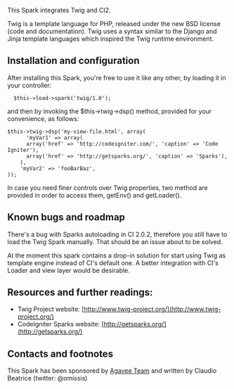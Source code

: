 This Spark integrates Twig and CI2.

Twig is a template language for PHP, released under the new BSD license (code and documentation).
Twig uses a syntax similar to the Django and Jinja template languages which inspired the Twig runtime environment.

## Installation and configuration

After installing this Spark, you're free to use it like any other, by loading it in your controller:

	  $this->load->spark('twig/1.0');
	  
and then by invoking the $this->twig->dsp() method, provided for your convenience, as follows:

  	$this->twig->dsp('my-view-file.html', array(
		  'myVar1' => array(
  		  array('href' => 'http://codeigniter.com/', 'caption' => 'Code Igniter'),
  		  array('href' => 'http://getsparks.org/', 'caption' => 'Sparks'),
  		),
  		'myVar2' => 'fooBarBaz',
  	));

In case you need finer controls over Twig properties, two method are provided in order to access them, getEnv() and getLoader().

## Known bugs and roadmap

There's a bug with Sparks autoloading in CI 2.0.2, therefore you still have to load the Twig Spark manually. That should be an issue about to be solved.

At the moment this spark contains a drop-in solution for start using Twig as template engine instead of CI's default one. A better integration with CI's Loader and view layer would be desirable.


## Resources and further readings:

* Twig Project website: [http://www.twig-project.org/](http://www.twig-project.org/)
* CodeIgniter Sparks website: [http://getsparks.org/](http://getsparks.org/)

## Contacts and footnotes

This Spark has been sponsored by [Agavee Team](http://www.agavee.com/) and written by Claudio Beatrice (twitter: @omissis)